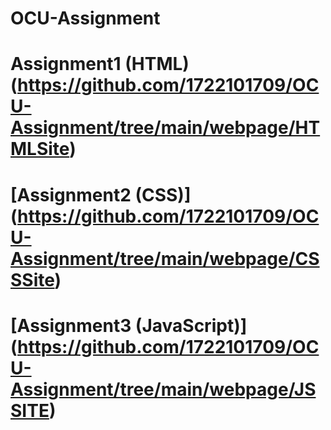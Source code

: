# OCU-Assignment
# Assignment1 (HTML) (https://github.com/1722101709/OCU-Assignment/tree/main/webpage/HTMLSite)
# [Assignment2 (CSS)] (https://github.com/1722101709/OCU-Assignment/tree/main/webpage/CSSSite)
# [Assignment3 (JavaScript)] (https://github.com/1722101709/OCU-Assignment/tree/main/webpage/JSSITE)
